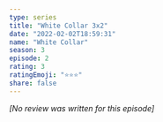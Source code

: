 ```yaml
---
type: series
title: "White Collar 3x2"
date: "2022-02-02T18:59:31"
name: "White Collar"
season: 3
episode: 2
rating: 3
ratingEmoji: "⭐️⭐️⭐️"
share: false
---
```


*[No review was written for this episode]*
